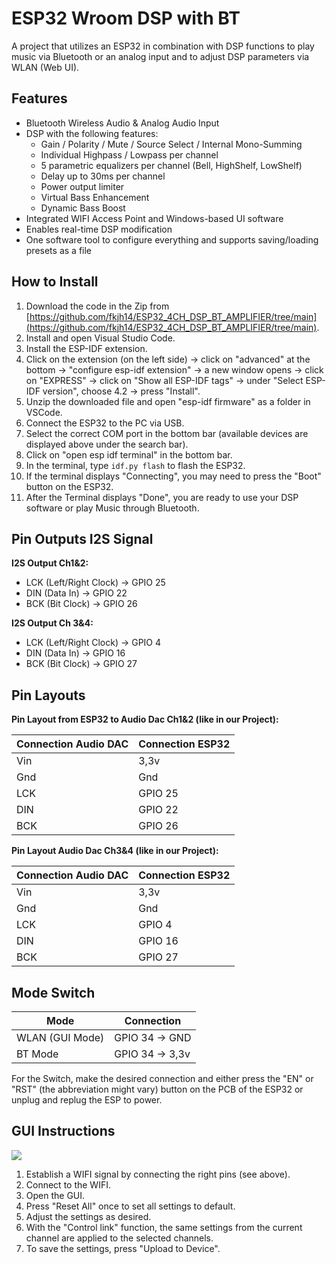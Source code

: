 # ESP32 Wroom DSP with BT

A project that utilizes an ESP32 in combination with DSP functions to play music via Bluetooth or an analog input and to adjust DSP parameters via WLAN (Web UI).

## Features

- Bluetooth Wireless Audio & Analog Audio Input
- DSP with the following features:
  - Gain / Polarity / Mute / Source Select / Internal Mono-Summing
  - Individual Highpass / Lowpass per channel
  - 5 parametric equalizers per channel (Bell, HighShelf, LowShelf)
  - Delay up to 30ms per channel
  - Power output limiter
  - Virtual Bass Enhancement
  - Dynamic Bass Boost
- Integrated WIFI Access Point and Windows-based UI software
- Enables real-time DSP modification
- One software tool to configure everything and supports saving/loading presets as a file

## How to Install
1. Download the code in the Zip from [https://github.com/fkjh14/ESP32_4CH_DSP_BT_AMPLIFIER/tree/main](https://github.com/fkjh14/ESP32_4CH_DSP_BT_AMPLIFIER/tree/main).
2. Install and open Visual Studio Code.
3. Install the ESP-IDF extension.
4. Click on the extension (on the left side) → click on "advanced" at the bottom → "configure esp-idf extension" → a new window opens → click on "EXPRESS" → click on "Show all ESP-IDF tags" → under "Select ESP-IDF version", choose 4.2 → press "Install".
5. Unzip the downloaded file and open "esp-idf firmware" as a folder in VSCode.
6. Connect the ESP32 to the PC via USB.
7. Select the correct COM port in the bottom bar (available devices are displayed above under the search bar).
8. Click on "open esp idf terminal" in the bottom bar.
9. In the terminal, type `idf.py flash` to flash the ESP32.
10. If the terminal displays "Connecting", you may need to press the "Boot" button on the ESP32.
11. After the Terminal displays "Done", you are ready to use your DSP software or play Music through Bluetooth.

## Pin Outputs I2S Signal
**I2S Output Ch1&2:**
- LCK (Left/Right Clock) → GPIO 25
- DIN (Data In) → GPIO 22
- BCK (Bit Clock) → GPIO 26

**I2S Output Ch 3&4:**
- LCK (Left/Right Clock) → GPIO 4
- DIN (Data In) → GPIO 16
- BCK (Bit Clock) → GPIO 27

## Pin Layouts
**Pin Layout from ESP32 to Audio Dac Ch1&2 (like in our Project):**

| Connection Audio DAC | Connection ESP32 |
|---------------------|------------------|
| Vin                 | 3,3v             |
| Gnd                 | Gnd              |
| LCK                 | GPIO 25          |
| DIN                 | GPIO 22          |
| BCK                 | GPIO 26          |

**Pin Layout Audio Dac Ch3&4 (like in our Project):**

| Connection Audio DAC | Connection ESP32 |
|---------------------|------------------|
| Vin                 | 3,3v             |
| Gnd                 | Gnd              |
| LCK                 | GPIO 4           |
| DIN                 | GPIO 16          |
| BCK                 | GPIO 27          |

## Mode Switch

| Mode              | Connection       |
|-------------------|------------------|
| WLAN (GUI Mode)   | GPIO 34 → GND    |
| BT Mode           | GPIO 34 → 3,3v   |

For the Switch, make the desired connection and either press the "EN" or "RST" (the abbreviation might vary) button on the PCB of the ESP32 or unplug and replug the ESP to power.

## GUI Instructions

![](docs/tool_screenshot.png)

1. Establish a WIFI signal by connecting the right pins (see above).
2. Connect to the WIFI.
3. Open the GUI.
4. Press "Reset All" once to set all settings to default.
5. Adjust the settings as desired.
6. With the "Control link" function, the same settings from the current channel are applied to
the selected channels.
7. To save the settings, press "Upload to Device".